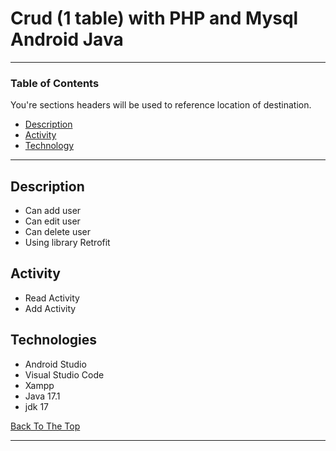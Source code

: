 # Crud (1 table) with PHP and Mysql Android Java

---

### Table of Contents

You're sections headers will be used to reference location of destination.

- [Description](#description)
- [Activity](#activity)
- [Technology](#technologies)

---

## Description

- Can add user
- Can edit user
- Can delete user
- Using library Retrofit


## Activity

- Read Activity
- Add Activity


## Technologies

- Android Studio
- Visual Studio Code
- Xampp
- Java 17.1
- jdk 17

[Back To The Top](#academic-data-app)

---
